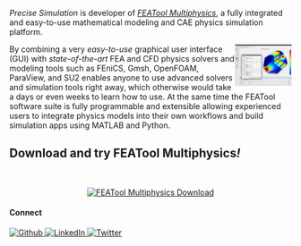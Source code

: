 _Precise Simulation_ is developer of [_FEATool Multiphysics_](https://www.featool.com), a fully integrated and easy-to-use mathematical modeling and CAE physics simulation platform.

<a href="https://www.featool.com">
  <img src="https://github.com/precise-simulation/precise-simulation/blob/main/featool-multiphysics.jpg" align="right" width="20%"/>
</a>

By combining a very _easy-to-use_ graphical user interface (GUI) with _state-of-the-art_ FEA and CFD physics solvers and modeling tools such as FEniCS, Gmsh, OpenFOAM, ParaView, and SU2 enables anyone to use advanced solvers and simulation tools right away, which otherwise would take a days or even weeks to learn how to use. At the same time the FEATool software suite is fully programmable and extensible allowing experienced users to integrate physics models into their own workflows and build simulation apps using MATLAB and Python.

## Download and try FEATool Multiphysics<i>!</i>
<br>

<p align="center">
  <a href="https://www.featool.com/download" target="_blank"><img src="https://raw.githubusercontent.com/precise-simulation/featool-multiphysics/master/featool-multiphysics-download.png" alt="FEATool Multiphysics Download" style="max-width:50%"></a>
</p>


#### Connect
<p>
  <a href="https://github.com/precise-simulation">
    <img alt="Github" src="https://img.shields.io/badge/GitHub-%2312100E.svg?&style=for-the-badge&logo=Github&logoColor=white" />
  </a>
  <a href="https://www.linkedin.com/company/featool-multiphysics-page">
    <img alt="LinkedIn" src="https://img.shields.io/badge/Linked-In-blue?style=for-the-badge" />
  </a>
  <a href="https://twitter.com/featool">
    <img alt="Twitter" src="https://img.shields.io/badge/twitter-%231DA1F2.svg?&style=for-the-badge&logo=twitter&logoColor=white" />
  </a>
</p>
